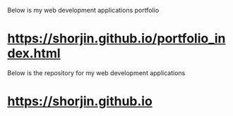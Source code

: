 Below is my web development applications portfolio
# https://shorjin.github.io/portfolio_index.html


Below is the repository for my web development applications
# https://shorjin.github.io
